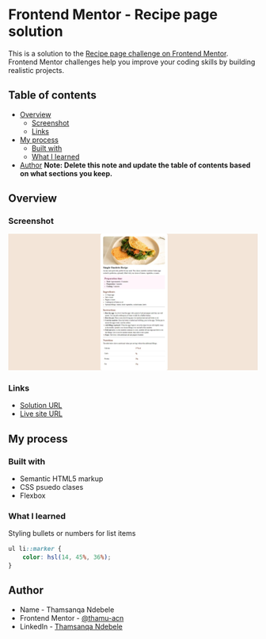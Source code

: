 # Frontend Mentor - Recipe page solution

This is a solution to the [Recipe page challenge on Frontend Mentor](https://www.frontendmentor.io/challenges/recipe-page-KiTsR8QQKm). Frontend Mentor challenges help you improve your coding skills by building realistic projects. 

## Table of contents

- [Overview](#overview)
  - [Screenshot](#screenshot)
  - [Links](#links)
- [My process](#my-process)
  - [Built with](#built-with)
  - [What I learned](#what-i-learned)
- [Author](#author)
**Note: Delete this note and update the table of contents based on what sections you keep.**

## Overview

### Screenshot

![](./screenshot.jpeg)

### Links

- [Solution URL](https://github.com/thamu-acn/recipe-page)
- [Live site URL](https://thamu-acn.github.io/recipe-page/)

## My process

### Built with

- Semantic HTML5 markup
- CSS psuedo clases
- Flexbox

### What I learned

Styling bullets or numbers for list items

```css
ul li::marker {
    color: hsl(14, 45%, 36%);
}
```

## Author

- Name - Thamsanqa Ndebele
- Frontend Mentor - [@thamu-acn](https://www.frontendmentor.io/profile/thamu-acn)
- LinkedIn - [Thamsanqa Ndebele](https://www.linkedin.com/in/thamsanqa-ndebele-12988487/)
